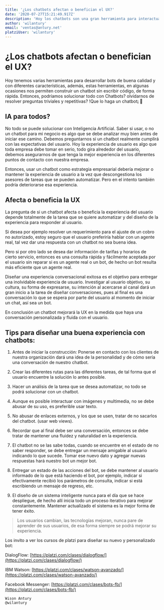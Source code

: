```yaml
---
title: '¿Los chatbots afectan o benefician el UX?'
date: '2020-07-27T15:21:49.917Z'
description: 'Hoy los chatbots son una gran herramienta para interactuar con nuestros clientes, pero no hay que olvidar diseñar una UX inolvidable.'
author: 'wilantury'
email: 'ventas@antury.net'
platziUser: 'wilantury'
---
```


# ¿Los chatbots afectan o benefician el UX?

Hoy tenemos varias herramientas para desarrollar bots de buena calidad y con diferentes características, además, estas herramientas, en algunas ocasiones nos permiten construir un chatbot sin escribir código, de forma rápida. Entonces, podríamos solucionar todo con Chatbots? olvidarnos de resolver preguntas triviales y repetitivas? !Que lo haga un chatbot¡ :rocket:

  

## IA para todos?

  

No todo se puede solucionar con Inteligencia Artificial. Saber si usar, o no un chatbot para mi negocio es algo que se debe analizar muy bien antes de iniciar ese camino. Debemos preguntarnos si un chatbot realmente cumplirá con las expectativas del usuario. Hoy la experiencia de usuario es algo que toda empresa debe tomar en serio, todo gira alrededor del usuario, debemos asegurarnos de que tenga la mejor experiencia en los diferentes puntos de contacto con nuestra empresa.

  

Entonces, usar un chatbot como estrategia empresarial debería mejorar o mantener la experiencia de usuario a la vez que descongestiona los asesores de tareas que se pueden automatizar. Pero en el intento también podría deteriorarse esa experiencia.

  

## Afecta o beneficia la UX

  

La pregunta de si un chatbot afecta o beneficia la experiencia del usuario depende totalmente de la tarea que se quiere automatizar y del diseño de la experiencia para responder al usuario.

Si desea por ejemplo resolver un requerimiento para el ajuste de un cobro no autorizado, estoy seguro que el usuario preferiría hablar con un agente real, tal vez dar una respuesta con un chatbot no sea buena idea.

Pero si por otro lado se desea dar información de tarifas y horarios de cierto servicio, entonces es una consulta rápida y fácilmente aceptada por el usuario sin reparar si es un agente real o un bot, de hecho un bot resulta más eficiente que un agente real.

Diseñar una experiencia conversacional exitosa es el objetivo para entregar una inolvidable experiencia de usuario. Investigar al usuario objetivo, su cultura, su forma de expresarse, su intención al acercarse al canal dará un gran inicio a la tarea de diseñar conversaciones, pues al final es una conversación lo que se espera por parte del usuario al momento de iniciar un chat, así sea un bot.

En conclusión un chatbot mejorará la UX en la medida que haya una conversación personalizada y fluida con el usuario.

## Tips para diseñar una buena experiencia con chatbots:

  

1. Antes de iniciar la construcción: Ponerse en contacto con los clientes de nuestra organización dará una idea de la personalidad y de cómo sería una conversación de nuestro chatbot.

  

2. Crear las diferentes rutas para las diferentes tareas, de tal forma que el usuario encuentre la solución lo antes posible.

  

3. Hacer un análisis de la tarea que se desea automatizar, no todo se podrá solucionar con un chatbot.

  

4. Aunque es posible interactuar con imágenes y multimedia, no se debe abusar de su uso, es preferible usar texto.

  

5. No abusar de enlaces externos, y los que se usen, tratar de no sacarlos del chatbot. (usar web views).

  

6. Recordar que al final debe ser una conversación, entonces se debe tratar de mantener una fluidez y naturalidad en la experiencia.

  

7. El chatbot no se las sabe todas, cuando se encuentre en el estado de no saber responder, se debe entregar un mensaje amigable al usuario indicando lo que sucede. Tomar ese nuevo dato y agregar nuevas respuestas hará nuestro bot un mejor bot.

  

8. Entregar un estado de las acciones del bot, se debe mantener al usuario informado de lo que está haciendo el bot, por ejemplo, indicar si efectivamente recibió los parámetros de consulta, indicar si está escribiendo un mensaje de regreso, etc.

  

9. El diseño de un sistema inteligente nunca para el día que se hace despliegue, de hecho allí inicia todo un proceso iterativo para mejorar constantemente. Mantener actualizado el sistema es la mejor forma de tener éxito.

  

>Los usuarios cambian, las tecnologías mejoran, nunca pare de aprender de sus usuarios, de esa forma siempre se podrá mejorar su experiencia.

  

Los invito a ver los cursos de platzi para diseñar su nuevo y personalizado bot:

  

DialogFlow: [https://platzi.com/clases/dialogflow/](https://platzi.com/clases/dialogflow/)

IBM Watson: [https://platzi.com/clases/watson-avanzado/](https://platzi.com/clases/watson-avanzado/)

Facebook Messenger: [https://platzi.com/clases/bots-fb/](https://platzi.com/clases/bots-fb/)

  

```
Wison Antury
@wilantury 
```